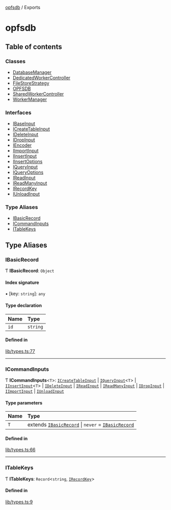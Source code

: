 [opfsdb](README.md) / Exports

# opfsdb

## Table of contents

### Classes

- [DatabaseManager](classes/DatabaseManager.md)
- [DedicatedWorkerController](classes/DedicatedWorkerController.md)
- [FileStoreStrategy](classes/FileStoreStrategy.md)
- [OPFSDB](classes/OPFSDB.md)
- [SharedWorkerController](classes/SharedWorkerController.md)
- [WorkerManager](classes/WorkerManager.md)

### Interfaces

- [IBaseInput](interfaces/IBaseInput.md)
- [ICreateTableInput](interfaces/ICreateTableInput.md)
- [IDeleteInput](interfaces/IDeleteInput.md)
- [IDropInput](interfaces/IDropInput.md)
- [IEncoder](interfaces/IEncoder.md)
- [IImportInput](interfaces/IImportInput.md)
- [IInsertInput](interfaces/IInsertInput.md)
- [IInsertOptions](interfaces/IInsertOptions.md)
- [IQueryInput](interfaces/IQueryInput.md)
- [IQueryOptions](interfaces/IQueryOptions.md)
- [IReadInput](interfaces/IReadInput.md)
- [IReadManyInput](interfaces/IReadManyInput.md)
- [IRecordKey](interfaces/IRecordKey.md)
- [IUnloadInput](interfaces/IUnloadInput.md)

### Type Aliases

- [IBasicRecord](modules.md#ibasicrecord)
- [ICommandInputs](modules.md#icommandinputs)
- [ITableKeys](modules.md#itablekeys)

## Type Aliases

### IBasicRecord

Ƭ **IBasicRecord**: `Object`

#### Index signature

▪ [key: `string`]: `any`

#### Type declaration

| Name | Type |
| :------ | :------ |
| `id` | `string` |

#### Defined in

[lib/types.ts:77](https://github.com/sliterok/opfsdb/blob/96fe35f/lib/types.ts#L77)

___

### ICommandInputs

Ƭ **ICommandInputs**\<`T`\>: [`ICreateTableInput`](interfaces/ICreateTableInput.md) \| [`IQueryInput`](interfaces/IQueryInput.md)\<`T`\> \| [`IInsertInput`](interfaces/IInsertInput.md)\<`T`\> \| [`IDeleteInput`](interfaces/IDeleteInput.md) \| [`IReadInput`](interfaces/IReadInput.md) \| [`IReadManyInput`](interfaces/IReadManyInput.md) \| [`IDropInput`](interfaces/IDropInput.md) \| [`IImportInput`](interfaces/IImportInput.md) \| [`IUnloadInput`](interfaces/IUnloadInput.md)

#### Type parameters

| Name | Type |
| :------ | :------ |
| `T` | extends [`IBasicRecord`](modules.md#ibasicrecord) \| `never` = [`IBasicRecord`](modules.md#ibasicrecord) |

#### Defined in

[lib/types.ts:66](https://github.com/sliterok/opfsdb/blob/96fe35f/lib/types.ts#L66)

___

### ITableKeys

Ƭ **ITableKeys**: `Record`\<`string`, [`IRecordKey`](interfaces/IRecordKey.md)\>

#### Defined in

[lib/types.ts:9](https://github.com/sliterok/opfsdb/blob/96fe35f/lib/types.ts#L9)
